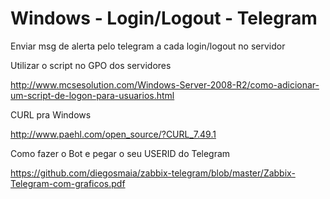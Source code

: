 # Windows - Login/Logout - Telegram
Enviar msg de alerta pelo telegram a cada login/logout no servidor 


Utilizar o script no GPO dos servidores

http://www.mcsesolution.com/Windows-Server-2008-R2/como-adicionar-um-script-de-logon-para-usuarios.html

CURL pra Windows

http://www.paehl.com/open_source/?CURL_7.49.1


Como fazer o Bot e pegar o seu USERID do Telegram

https://github.com/diegosmaia/zabbix-telegram/blob/master/Zabbix-Telegram-com-graficos.pdf

